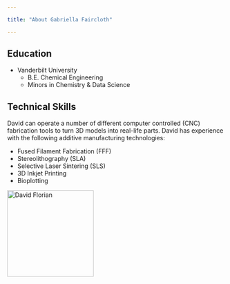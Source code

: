 ```yaml
---

title: "About Gabriella Faircloth"

---
```


## Education 

* Vanderbilt University
  * B.E. Chemical Engineering
  * Minors in Chemistry & Data Science

## Technical Skills

David can operate a number of different computer controlled (CNC) fabrication tools to turn 3D models into real-life parts. David has experience with the following additive manufacturing technologies:

* Fused Filament Fabrication (FFF)
* Stereolithography (SLA)
* Selective Laser Sintering (SLS)
* 3D Inkjet Printing
* Bioplotting


<img src="/assets/img/David_Headshot_web2.jpg" alt="David Florian" style="width:200px;"/>

